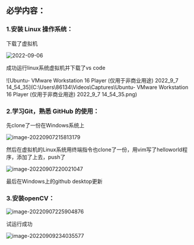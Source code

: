## 必学内容：

### 1.安装 Linux 操作系统：

下载了虚拟机

![2022-09-06](C:\Users\86134\OneDrive\图片\屏幕快照\2022-09-06.png)

成功运行linux系统虚拟机并下载了vs code

![Ubuntu- VMware Workstation 16 Player (仅用于非商业用途) 2022_9_7 14_54_35](C:\Users\86134\Videos\Captures\Ubuntu- VMware Workstation 16 Player (仅用于非商业用途) 2022_9_7 14_54_35.png)

### 2.学习Git，熟悉 GitHub 的使用：

先clone了一份在Windows系统上

![image-20220907215813179](C:\Users\86134\AppData\Roaming\Typora\typora-user-images\image-20220907215813179.png)

然后在虚拟机的Linux系统用终端指令也clone了一份，用vim写了helloworld程序，添加了上去，push了

![image-20220907220021047](C:\Users\86134\AppData\Roaming\Typora\typora-user-images\image-20220907220021047.png)

最后在Windows上的github desktop更新

### 3.安装openCV：

![image-20220907225904876](C:\Users\86134\AppData\Roaming\Typora\typora-user-images\image-20220907225904876.png)

试运行成功

![image-20220909234035577](C:\Users\86134\AppData\Roaming\Typora\typora-user-images\image-20220909234035577.png)